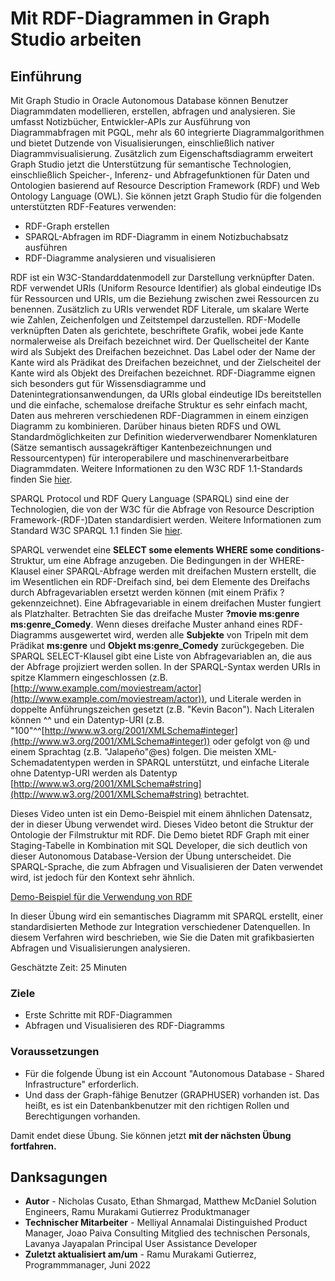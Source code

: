 # Mit RDF-Diagrammen in Graph Studio arbeiten

## Einführung

Mit Graph Studio in Oracle Autonomous Database können Benutzer Diagrammdaten modellieren, erstellen, abfragen und analysieren. Sie umfasst Notizbücher, Entwickler-APIs zur Ausführung von Diagrammabfragen mit PGQL, mehr als 60 integrierte Diagrammalgorithmen und bietet Dutzende von Visualisierungen, einschließlich nativer Diagrammvisualisierung. Zusätzlich zum Eigenschaftsdiagramm erweitert Graph Studio jetzt die Unterstützung für semantische Technologien, einschließlich Speicher-, Inferenz- und Abfragefunktionen für Daten und Ontologien basierend auf Resource Description Framework (RDF) und Web Ontology Language (OWL). Sie können jetzt Graph Studio für die folgenden unterstützten RDF-Features verwenden:

*   RDF-Graph erstellen
*   SPARQL-Abfragen im RDF-Diagramm in einem Notizbuchabsatz ausführen
*   RDF-Diagramme analysieren und visualisieren

RDF ist ein W3C-Standarddatenmodell zur Darstellung verknüpfter Daten. RDF verwendet URIs (Uniform Resource Identifier) als global eindeutige IDs für Ressourcen und URIs, um die Beziehung zwischen zwei Ressourcen zu benennen. Zusätzlich zu URIs verwendet RDF Literale, um skalare Werte wie Zahlen, Zeichenfolgen und Zeitstempel darzustellen. RDF-Modelle verknüpften Daten als gerichtete, beschriftete Grafik, wobei jede Kante normalerweise als Dreifach bezeichnet wird. Der Quellscheitel der Kante wird als Subjekt des Dreifachen bezeichnet. Das Label oder der Name der Kante wird als Prädikat des Dreifachen bezeichnet, und der Zielscheitel der Kante wird als Objekt des Dreifachen bezeichnet. RDF-Diagramme eignen sich besonders gut für Wissensdiagramme und Datenintegrationsanwendungen, da URIs global eindeutige IDs bereitstellen und die einfache, schemalose dreifache Struktur es sehr einfach macht, Daten aus mehreren verschiedenen RDF-Diagrammen in einem einzigen Diagramm zu kombinieren. Darüber hinaus bieten RDFS und OWL Standardmöglichkeiten zur Definition wiederverwendbarer Nomenklaturen (Sätze semantisch aussagekräftiger Kantenbezeichnungen und Ressourcentypen) für interoperabilere und maschinenverarbeitbare Diagrammdaten. Weitere Informationen zu den W3C RDF 1.1-Standards finden Sie [hier](https://www.w3.org/TR/rdf11-primer/).

SPARQL Protocol und RDF Query Language (SPARQL) sind eine der Technologien, die von der W3C für die Abfrage von Resource Description Framework-(RDF-)Daten standardisiert werden. Weitere Informationen zum Standard W3C SPARQL 1.1 finden Sie [hier](https://www.w3.org/TR/sparql11-overview/).

SPARQL verwendet eine **SELECT some elements WHERE some conditions**\-Struktur, um eine Abfrage anzugeben. Die Bedingungen in der WHERE-Klausel einer SPARQL-Abfrage werden mit dreifachen Mustern erstellt, die im Wesentlichen ein RDF-Dreifach sind, bei dem Elemente des Dreifachs durch Abfragevariablen ersetzt werden können (mit einem Präfix ? gekennzeichnet). Eine Abfragevariable in einem dreifachen Muster fungiert als Platzhalter. Betrachten Sie das dreifache Muster **?movie ms:genre ms:genre\_Comedy**. Wenn dieses dreifache Muster anhand eines RDF-Diagramms ausgewertet wird, werden alle **Subjekte** von Tripeln mit dem Prädikat **ms:genre** und **Objekt ms:genre\_Comedy** zurückgegeben. Die SPARQL SELECT-Klausel gibt eine Liste von Abfragevariablen an, die aus der Abfrage projiziert werden sollen. In der SPARQL-Syntax werden URIs in spitze Klammern eingeschlossen (z.B. [http://www.example.com/moviestream/actor](http://www.example.com/moviestream/actor)), und Literale werden in doppelte Anführungszeichen gesetzt (z.B. "Kevin Bacon"). Nach Literalen können ^^ und ein Datentyp-URI (z.B. "100"^^[http://www.w3.org/2001/XMLSchema#integer](http://www.w3.org/2001/XMLSchema#integer)) oder gefolgt von @ und einem Sprachtag (z.B. "Jalapeño"@es) folgen. Die meisten XML-Schemadatentypen werden in SPARQL unterstützt, und einfache Literale ohne Datentyp-URI werden als Datentyp [http://www.w3.org/2001/XMLSchema#string](http://www.w3.org/2001/XMLSchema#string) betrachtet.

Dieses Video unten ist ein Demo-Beispiel mit einem ähnlichen Datensatz, der in dieser Übung verwendet wird. Dieses Video betont die Struktur der Ontologie der Filmstruktur mit RDF. Die Demo bietet RDF Graph mit einer Staging-Tabelle in Kombination mit SQL Developer, die sich deutlich von dieser Autonomous Database-Version der Übung unterscheidet. Die SPARQL-Sprache, die zum Abfragen und Visualisieren der Daten verwendet wird, ist jedoch für den Kontext sehr ähnlich.

[Demo-Beispiel für die Verwendung von RDF](youtube:e_EQjInas50)

In dieser Übung wird ein semantisches Diagramm mit SPARQL erstellt, einer standardisierten Methode zur Integration verschiedener Datenquellen. In diesem Verfahren wird beschrieben, wie Sie die Daten mit grafikbasierten Abfragen und Visualisierungen analysieren.

Geschätzte Zeit: 25 Minuten

### Ziele

*   Erste Schritte mit RDF-Diagrammen
*   Abfragen und Visualisieren des RDF-Diagramms

### Voraussetzungen

*   Für die folgende Übung ist ein Account "Autonomous Database - Shared Infrastructure" erforderlich.
*   Und dass der Graph-fähige Benutzer (GRAPHUSER) vorhanden ist. Das heißt, es ist ein Datenbankbenutzer mit den richtigen Rollen und Berechtigungen vorhanden.

Damit endet diese Übung. Sie können jetzt **mit der nächsten Übung fortfahren.**

## Danksagungen

*   **Autor** - Nicholas Cusato, Ethan Shmargad, Matthew McDaniel Solution Engineers, Ramu Murakami Gutierrez Produktmanager
*   **Technischer Mitarbeiter** - Melliyal Annamalai Distinguished Product Manager, Joao Paiva Consulting Mitglied des technischen Personals, Lavanya Jayapalan Principal User Assistance Developer
*   **Zuletzt aktualisiert am/um** - Ramu Murakami Gutierrez, Programmmanager, Juni 2022